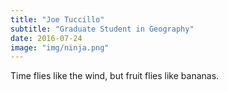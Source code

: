 ```yaml
---
title: "Joe Tuccillo"
subtitle: "Graduate Student in Geography"
date: 2016-07-24
image: "img/ninja.png"
---
```


Time flies like the wind, but fruit flies like bananas.
